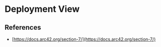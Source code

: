 # Deployment View 

## References

- [https://docs.arc42.org/section-7/](https://docs.arc42.org/section-7/)